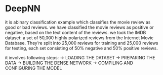 # DeepNN
it is abinary classification example which classifies the movie review as good or bad reviews.
we have classified the movie reviews as positive or negative, based on the text content of the reviews.
we took the IMDB dataset: a set of 50,000 highly polarized reviews from the Internet Movie Database. They’re split into 25,000 reviews for training and 25,000 reviews for testing, each set consisting of 50% negative and 50% positive reviews.

it involves following steps:
-> LOADING  THE DATASET
-> PREPARING THE DATA
-> BUILDING THE DENSE NETWORK
-> COMPILING AND CONFIGURING THE MODEL
